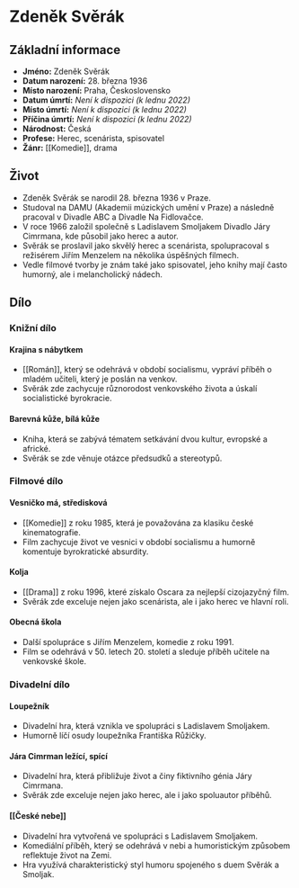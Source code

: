 # Zdeněk Svěrák

## Základní informace

- **Jméno:** Zdeněk Svěrák
- **Datum narození:** 28. března 1936
- **Místo narození:** Praha, Československo
- **Datum úmrtí:** *Není k dispozici (k lednu 2022)*
- **Místo úmrtí:** *Není k dispozici (k lednu 2022)*
- **Příčina úmrtí:** *Není k dispozici (k lednu 2022)*
- **Národnost:** Česká
- **Profese:** Herec, scenárista, spisovatel
- **Žánr:** [[Komedie]], drama

## Život

- Zdeněk Svěrák se narodil 28. března 1936 v Praze.
- Studoval na DAMU (Akademii múzických umění v Praze) a následně pracoval v Divadle ABC a Divadle Na Fidlovačce.
- V roce 1966 založil společně s Ladislavem Smoljakem Divadlo Járy Cimrmana, kde působil jako herec a autor.
- Svěrák se proslavil jako skvělý herec a scenárista, spolupracoval s režisérem Jiřím Menzelem na několika úspěšných filmech.
- Vedle filmové tvorby je znám také jako spisovatel, jeho knihy mají často humorný, ale i melancholický nádech.

## Dílo

### Knižní dílo

#### Krajina s nábytkem

- [[Román]], který se odehrává v období socialismu, vypráví příběh o mladém učiteli, který je poslán na venkov.
- Svěrák zde zachycuje různorodost venkovského života a úskalí socialistické byrokracie.

#### Barevná kůže, bílá kůže

- Kniha, která se zabývá tématem setkávání dvou kultur, evropské a africké.
- Svěrák se zde věnuje otázce předsudků a stereotypů.

### Filmové dílo

#### Vesničko má, středisková

- [[Komedie]] z roku 1985, která je považována za klasiku české kinematografie.
- Film zachycuje život ve vesnici v období socialismu a humorně komentuje byrokratické absurdity.

#### Kolja

- [[Drama]] z roku 1996, které získalo Oscara za nejlepší cizojazyčný film.
- Svěrák zde exceluje nejen jako scenárista, ale i jako herec ve hlavní roli.

#### Obecná škola

- Další spolupráce s Jiřím Menzelem, komedie z roku 1991.
- Film se odehrává v 50. letech 20. století a sleduje příběh učitele na venkovské škole.

### Divadelní dílo

#### Loupežník

- Divadelní hra, která vznikla ve spolupráci s Ladislavem Smoljakem.
- Humorně líčí osudy loupežníka Františka Růžičky.

#### Jára Cimrman ležící, spící

- Divadelní hra, která přibližuje život a činy fiktivního génia Járy Cimrmana.
- Svěrák zde exceluje nejen jako herec, ale i jako spoluautor příběhů.
#### [[České nebe]]

- Divadelní hra vytvořená ve spolupráci s Ladislavem Smoljakem.
- Komediální příběh, který se odehrává v nebi a humoristickým způsobem reflektuje život na Zemi.
- Hra využívá charakteristický styl humoru spojeného s duem Svěrák a Smoljak.